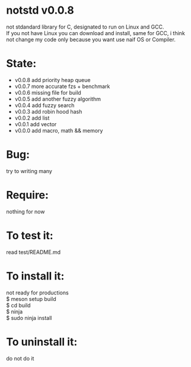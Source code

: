notstd v0.0.8
====================
not stdandard library for C, designated to run on Linux and GCC.<Br>
If you not have Linux you can download and install, same for GCC, i think not change my code only because you want use naif OS or Compiler.

State:
======
* v0.0.8 add priority heap queue
* v0.0.7 more accurate fzs + benchmark
* v0.0.6 missing file for build
* v0.0.5 add another fuzzy algorithm
* v0.0.4 add fuzzy search
* v0.0.3 add robin hood hash
* v0.0.2 add list
* v0.0.1 add vector
* v0.0.0 add macro, math && memory

Bug:
====
try to writing many

Require:
========
nothing for now

To test it:
==============
read test/README.md


To install it:
==============
not ready for productions<br>
$ meson setup build<br>
$ cd build<br>
$ ninja<br>
$ sudo ninja install<br>

To uninstall it:
==============
do not do it
